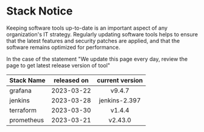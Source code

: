 # Stack Notice  
  

Keeping software tools up-to-date is an important aspect of any organization's IT strategy. Regularly updating software tools helps to ensure that the latest features and security patches are applied, and that the software remains optimized for performance.

In the case of the statement "We update this page every day, review the page to get latest release version of tool"  

| Stack Name | released on    | current version    |
| :----- | :---: | :---: |
|grafana|2023-03-22|v9.4.7|
|jenkins|2023-03-28|jenkins-2.397|
|terraform|2023-03-30|v1.4.4|
|prometheus|2023-03-21|v2.43.0|


